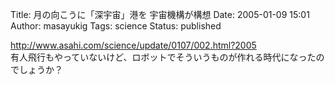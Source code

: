 Title: 月の向こうに「深宇宙」港を 宇宙機構が構想
Date: 2005-01-09 15:01
Author: masayukig
Tags: science
Status: published

<http://www.asahi.com/science/update/0107/002.html?2005>  
有人飛行もやっていないけど、ロボットでそういうものが作れる時代になったのでしょうか？
